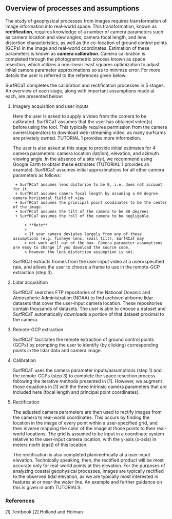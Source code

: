 ## Overview of processes and assumptions ##
The study of geophysical processes from images requires transformation of image information into real-world space. This transformation, known
as **rectification**, requires knowledge of a number of camera parameters such as camera location and view angles, camera focal length, and lens 
distortion characteristics, as well as the co-location of ground control points (GCPs) in the image and real-world coordinates.
Estimation of these parameters is known as **camera calibration**. Camera calibration is completed through the photogrammetric process known as 
space resection, which utilizes a non-linear least squares optimization to adjust initial camera parameter approximations so as to minimze error.
For more details the user is referred to the references given below.

SurfRCaT completes the calibration and rectification processes in 5 stages. An overview of each stage, along with important assumptions made at each, 
are presented below:
1) Imagery acquisition and user inputs

   	Here the user is asked to supply a video from the camera to be calibrated. SurfRCaT assumes that the user has obtained video(s)
	before using the tool. This typically requires permission from the camera owners/operators to download web-streaming video, as many
	surfcams are privately owned. TUTORIAL 1 provides more information.

	The user is also asked at this stage to provide initial estimates for 4 camera parameters: camera location (lat/lon), elevation,
	and azimuth viewing angle. In the absence of a site visit, we recommend using Google Earth to obtain these estimates (TUTORIAL 1
	provides an example). SurfRCaT assumes initial approximations for all other camera parameters as follows:

		+ SurfRCaT assumes lens distorion to be 0, i.e. does not account for it.
		+ SurfRCaT assumes camera focal length by assuming a 60 degree camera horizontal field of view
		+ SurfRCaT assumes the principal point coodinates to be the center of the image.
		+ SurfRCaT assumes the tilt of the camera to be 80 degrees
		+ SurfRCaT assumes the roll of the camera to be negligable. 

			> **Note**
			>
			> If your camera deviates largely from any of these assumptions (e.g. fisheye lens, small tilt), SurfRCaT may
			> not work well out of the box. Camera parameter assumptions are easy to change if you download the source code,
			> however the lens distortion assumption is not.

	SurfRCat extracts fromes from the user-input video at a user=specified rate, and allows the user to choose a frame to use in the remote-GCP
	extraction (step 3). 

2) Lidar acquisition

	SurfRCaT searches FTP repositories of the National Oceanic and Atmospheric Administration (NOAA) to find archived airborne lidar datasets that
	cover the user-input camera location. These repositories contain thousands of datasets. The user is able to choose a dataset and SurfRCaT 
	automatically downloads a portion of that dataset proximal to the camera.

3) Remote-GCP extraction

	SurfRCaT facilitates the remote extraction of ground control points (GCPs) by prompting the user to identify (by clicking) corresponding
	points in the lidar data and camera image.

4) Calibration
	
	SurfRCaT uses the camera parameter inputs/assumptions (step 1) and the remote-GCPs (step 3) to complete the space resection process
	following the iterative methods presented in [1]. However, we augment those equations in [1] with the three intrinsic camera parameters that 
	are included here (focal length and principal point coordinates). 

5) Rectification

	The adjusted camera parameters are then used to rectify images from the camera to real-world coordinates. This occurs by finding the location in
	the image of every point within a user-specified grid, and then inverse mapping the color of the image at those points to their real-world 
	locations. The grid is assumed to be input in a coordinate system relative to the user-input camera location, with the y-axis (x-axis) in meters
	north (east) of this location.

	The rectification is also completed planimetrically at a user-input elevation. Technically speaking, then, the rectified product will be most
	accurate only for real-world points at this elevation. For the purposes of analyzing coastal geophysical processes, images are typically
	rectified to the observed tidal elevation, as we are typically most interested in features at or near the water line. An example and further
	guidance on this is given in both TUTORIALS.

### References ###

[1] Textbook
[2] Holland and Holman







